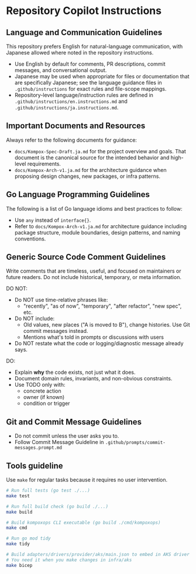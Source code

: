 # Repository Copilot Instructions

## Language and Communication Guidelines

This repository prefers English for natural-language communication, with Japanese allowed where noted in the repository instructions.

- Use English by default for comments, PR descriptions, commit messages, and conversational output.
- Japanese may be used when appropriate for files or documentation that are specifically Japanese; see the language guidance files in `.github/instructions` for exact rules and file-scope mappings.
- Repository-level language/instruction rules are defined in `.github/instructions/en.instructions.md` and `.github/instructions/ja.instructions.md`.

## Important Documents and Resources

Always refer to the following documents for guidance:

- `docs/Kompox-Spec-Draft.ja.md` for the project overview and goals. That document is the canonical source for the intended behavior and high-level requirements.
- `docs/Kompox-Arch-v1.ja.md` for the architecture guidance when proposing design changes, new packages, or infra patterns.

## Go Language Programming Guidelines

The following is a list of Go language idioms and best practices to follow:

- Use `any` instead of `interface{}`.
- Refer to `docs/Kompox-Arch-v1.ja.md` for architecture guidance including package structure, module boundaries, design patterns, and naming conventions.

## Generic Source Code Comment Guidelines

Write comments that are timeless, useful, and focused on maintainers or future readers.
Do not include historical, temporary, or meta information.

DO NOT:
- Do NOT use time-relative phrases like:
  - "recently", "as of now", "temporary", "after refactor", "new spec", etc.
- Do NOT include:
  - Old values, new places ("A is moved to B"), change histories.  Use Git commit messages instead.
  - Mentions what's told in prompts or discussions with users
- Do NOT restate what the code or logging/diagnostic message already says.

DO:
- Explain **why** the code exists, not just what it does.
- Document domain rules, invariants, and non-obvious constraints.
- Use TODO only with:
  - concrete action
  - owner (if known)
  - condition or trigger

## Git and Commit Message Guidelines

- Do not commit unless the user asks you to.
- Follow Commit Message Guideline in `.github/prompts/commit-messages.prompt.md`

## Tools guideline

Use `make` for regular tasks because it requires no user intervention.

```bash
# Run full tests (go test ./...)
make test

# Run full build check (go build ./...)
make build

# Build kompoxops CLI executable (go build ./cmd/kompoxops)
make cmd

# Run go mod tidy
make tidy

# Build adapters/drivers/provider/aks/main.json to embed in AKS driver
# You need it when you make changes in infra/aks
make bicep
```
